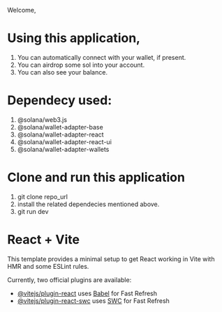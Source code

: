 Welcome,

# Using this application,
  1. You can automatically connect with your wallet, if present.
  2. You can airdrop some sol into your account.
  3. You can also see your balance.

# Dependecy used:
  1. @solana/web3.js
  2. @solana/wallet-adapter-base
  3. @solana/wallet-adapter-react
  4. @solana/wallet-adapter-react-ui
  5. @solana/wallet-adapter-wallets

# Clone and run this application
  1. git clone repo_url
  2. install the related dependecies mentioned above.
  3. git run dev

# React + Vite

This template provides a minimal setup to get React working in Vite with HMR and some ESLint rules.

Currently, two official plugins are available:

- [@vitejs/plugin-react](https://github.com/vitejs/vite-plugin-react/blob/main/packages/plugin-react/README.md) uses [Babel](https://babeljs.io/) for Fast Refresh
- [@vitejs/plugin-react-swc](https://github.com/vitejs/vite-plugin-react-swc) uses [SWC](https://swc.rs/) for Fast Refresh

